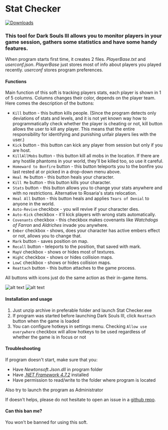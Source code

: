 

# Stat Checker
[![Downloads](https://img.shields.io/github/downloads/goodboiiFalseGod/StatChecker/v1.3/total)]()
### ﻿﻿This tool for Dark Souls III allows you to monitor players in your game session, gathers some statistics and have some handy features.



﻿When program starts first time, it creates 2 files. *PlayerBase.txt* and *userconf.json*. *PlayerBase* just stores most of info about players you played recently. *userconf* stores program preferences.

#### **Functions**
Main function of this soft is tracking players stats, each player is shown in 1 of 5 columns. Columns changes their color, depends on the player team.
Here comes the description of the buttons:

- `Kill` button - this button kills people. (Since the program detects only deviations of stats and levels, and it is not yet known way how to programmatically check whether the player is cheating or not, kill button allows the user to kill any player. This means that the entire responsibility for identifying and punishing unfair players lies with the user.)
- `Kick` button - this button can kick any player from session but only if you are host. 
- `KillAllMobs` button - this button kill all mobs in the location. If there are any hostile phantoms in your world, they'll be killed too, so use it careful.
- `Homeward to Bonfire` button - this button teleports you to the bonfire you last rested at or picked in a drop-down menu above.
- `Heal Me` button - this button heals your character. 
- `Kill Me` button - this button kills your character.
- `Stats` button - this button allows you to change your stats anywhere and with no restrictions. Alternative to Rosaria's stats relocation.
- `Heal All` button - this button heals and applies `Tears of Denial` to anyone in the world.
- `Auto-Revive` checkbox - you will revive if your character dies.
- `Auto-Kick` checkbox - it'll kick players with wrong stats automatically.
- `Covenants` checkbox - this checkbox makes covenants like *Watchdogs of Farron* and *Aldriches* invade you anywhere.
- `Ember` checkbox - shows, does your character has active embers effect or not, allows you to change that.
- `Mark` button - saves position on map.
- `Recall` button - teleports to the position, that saved with mark.
- `MapV` checkbox - shows or hides most of textures.
- `HighC` checkbox - shows or hides collision maps.
- `LowC` checkbox - shows or hides collision maps.
- `Reattach` button - this button attaches to the game process.

All buttons with icons just do the same action as their in-game items.

![alt text](https://files.dificen.to/index.php/s/oJ8HxY69nCyNBCR/preview) ![alt text](https://files.dificen.to/index.php/s/jDpYMHKs8PXF3oi/preview)



#### **Installation and usage**

1. Just unzip archive in preferable folder and launch Stat Checker.exe
2. If program was started before launching Dark Souls III, click `Reattach` button when the game is loaded
3. You can configure hotkeys in settings menu. Checking `Allow use everywhere` checkbox will allow hotkeys to be used regardless of whether the game is in focus or not

#### **Troubleshooting**

If program doesn't start, make sure that you:

- Have *Newtonsoft.Json.dll* in program folder
- Have [*.NET Framework 4.7.2*](https://support.microsoft.com/en-us/topic/microsoft-net-framework-4-7-2-web-installer-for-windows-dda5cddc-b85e-545d-8d4a-d213349b7775) installed
- Have permission to read/write to the folder where program is located

Also try to launch the program as Administrator

If doesn't helps, please do not hesitate to open an issue in a [github repo](https://github.com/goodboiiFalseGod/StatChecker/issues).

#### **Can this ban me?**

You won't be banned for using this soft.
